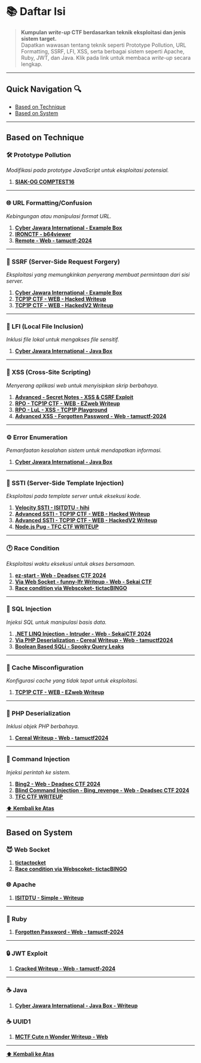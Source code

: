 # 📚 Daftar Isi 

> **Kumpulan *write-up* CTF berdasarkan teknik eksploitasi dan jenis sistem target.**  
> Dapatkan wawasan tentang teknik seperti Prototype Pollution, URL Formatting, SSRF, LFI, XSS, serta berbagai sistem seperti Apache, Ruby, JWT, dan Java. Klik pada link untuk membaca *write-up* secara lengkap.

---

## Quick Navigation 🔍
- [Based on Technique](#based-on-technique)
- [Based on System](#based-on-system)

---

## Based on Technique

### 🛠 Prototype Pollution  
_Modifikasi pada prototype JavaScript untuk eksploitasi potensial._

1. **[SIAK-OG COMPTEST16](https://github.com/byf1sh/CTF-WriteUps/tree/main/Compfest%20-%20Writeup/H%20-%20day/Web/SIAK%20OG)**

---

### 🌐 URL Formatting/Confusion  
_Kebingungan atau manipulasi format URL._

1. **[Cyber Jawara International - Example Box](https://github.com/byf1sh/CTF-WriteUps/tree/main/Cyberjawara%20International%202024/Web/Example%20Box)**
2. **[IRONCTF - b64viewer](https://github.com/byf1sh/CTF-WriteUps/tree/main/IRON%20CTF%20-%20Writeup/b64viewer)**
3. **[Remote - Web - tamuctf-2024](https://github.com/byf1sh/CTF-WriteUps/tree/main/tamuctf2024-Writeup/Web/Remote)**

---

### 🌉 SSRF (Server-Side Request Forgery)  
_Eksploitasi yang memungkinkan penyerang membuat permintaan dari sisi server._

1. **[Cyber Jawara International - Example Box](https://github.com/byf1sh/CTF-WriteUps/tree/main/Cyberjawara%20International%202024/Web/Example%20Box)**
2. **[TCP1P CTF - WEB - Hacked Writeup](https://github.com/byf1sh/CTF-WriteUps/tree/main/TCP1P-CTF2024/Web/Hacked)**
3. **[TCP1P CTF - WEB - HackedV2 Writeup](https://github.com/byf1sh/CTF-WriteUps/tree/main/TCP1P-CTF2024/Web/HackedV2)**

---

### 📄 LFI (Local File Inclusion)  
_Inklusi file lokal untuk mengakses file sensitif._

1. **[Cyber Jawara International - Java Box](https://github.com/byf1sh/CTF-WriteUps/tree/main/Cyberjawara%20International%202024/Web/web-javabox)**

---

### 🔐 XSS (Cross-Site Scripting)  
_Menyerang aplikasi web untuk menyisipkan skrip berbahaya._

1. **[Advanced - Secret Notes - XSS & CSRF Exploit](https://github.com/byf1sh/CTF-WriteUps/tree/main/IRON%20CTF%20-%20Writeup/secret%20notes)**
2. **[RPO - TCP1P CTF - WEB - EZweb Writeup](https://github.com/byf1sh/CTF-WriteUps/blob/main/TCP1P-CTF2024/Web/EZWeb/TCP1P%20CTF%20-%20WEB%20-%20HackedV2%20Writeup.md)**
3. **[RPO - LuL - XSS - TCP1P Playground](https://github.com/byf1sh/CTF-WriteUps/tree/main/TCP1P-Playground/LuL)**
4. **[Advanced XSS - Forgotten Password - Web - tamuctf-2024](https://github.com/byf1sh/CTF-WriteUps/tree/main/tamuctf2024-Writeup/Web/Imposter)**

---

### ⚙️ Error Enumeration  
_Pemanfaatan kesalahan sistem untuk mendapatkan informasi._

1. **[Cyber Jawara International - Java Box](https://github.com/byf1sh/CTF-WriteUps/tree/main/Cyberjawara%20International%202024/Web/web-javabox)**

---

### 🧪 SSTI (Server-Side Template Injection)  
_Eksploitasi pada template server untuk eksekusi kode._

1. **[Velocity SSTI - ISITDTU - hihi](https://github.com/byf1sh/CTF-WriteUps/tree/main/ISITDTU%20CTF%20-%20Writeup/hihi)**
2. **[Advanced SSTI - TCP1P CTF - WEB - Hacked Writeup](https://github.com/byf1sh/CTF-WriteUps/tree/main/TCP1P-CTF2024/Web/Hacked)**
3. **[Advanced SSTI - TCP1P CTF - WEB - HackedV2 Writeup](https://github.com/byf1sh/CTF-WriteUps/tree/main/TCP1P-CTF2024/Web/HackedV2)**
4. **[Node.js Pug - TFC CTF WRITEUP](https://github.com/byf1sh/CTF-WriteUps/tree/main/TFCCTF%20-%20Writeup/Greetings)**

---

### 🕐 Race Condition  
_Eksploitasi waktu eksekusi untuk akses bersamaan._

1. **[ez-start - Web - Deadsec CTF 2024](https://github.com/byf1sh/CTF-WriteUps/tree/main/DeadsecCTF2024/Web/ezstart)**
2. **[Via Web Socket - funny-lfr Writeup - Web - Sekai CTF](https://github.com/byf1sh/CTF-WriteUps/tree/main/SekaiCTF%20-%202024/Web/funny-lfr#funny-lfr-writeup---web---sekai-ctf)**
3. **[Race condition via Webscoket- tictacBINGO](https://github.com/byf1sh/CTF-WriteUps/tree/main/USCctf%20-%20Writeup/tictacbingo)**

---

### 💾 SQL Injection  
_Injeksi SQL untuk manipulasi basis data._

1. **[.NET LINQ Injection - Intruder - Web - SekaiCTF 2024](https://github.com/byf1sh/CTF-WriteUps/tree/main/SekaiCTF%20-%202024/Web/Intruder)**
2. **[Via PHP Deserialization - Cereal Writeup - Web - tamuctf2024](https://github.com/byf1sh/CTF-WriteUps/tree/main/tamuctf2024-Writeup/Web/Cereal)**
3. **[Boolean Based SQLi - Spooky Query Leaks](https://github.com/byf1sh/CTF-WriteUps/tree/main/USCctf%20-%20Writeup/Spooky%20Quert%20Leaks)**

---

### 💼 Cache Misconfiguration  
_Konfigurasi cache yang tidak tepat untuk eksploitasi._

1. **[TCP1P CTF - WEB - EZweb Writeup](https://github.com/byf1sh/CTF-WriteUps/blob/main/TCP1P-CTF2024/Web/EZWeb/TCP1P%20CTF%20-%20WEB%20-%20HackedV2%20Writeup.md)**

---

### 🧩 PHP Deserialization  
_Inklusi objek PHP berbahaya._

1. **[Cereal Writeup - Web - tamuctf2024](https://github.com/byf1sh/CTF-WriteUps/tree/main/tamuctf2024-Writeup/Web/Cereal)**

---

### 🔌 Command Injection  
_Injeksi perintah ke sistem._

1. **[Bing2 - Web - Deadsec CTF 2024](https://github.com/byf1sh/CTF-WriteUps/tree/main/DeadsecCTF2024/Web/Bing2)**
2. **[Blind Command Injection - Bing_revenge - Web - Deadsec CTF 2024](https://github.com/byf1sh/CTF-WriteUps/tree/main/DeadsecCTF2024/Web/Bing_revenge)**
3. **[TFC CTF WRITEUP](https://github.com/byf1sh/CTF-WriteUps/tree/main/TFCCTF%20-%20Writeup/Safe%20Content)**

**[⬆ Kembali ke Atas](#daftar-isi)**

---

## Based on System

### 😈 Web Socket
1. **[tictactocket](https://github.com/byf1sh/CTF-WriteUps/tree/main/USCctf%20-%20Writeup/tictactoe)**
2. **[Race condition via Webscoket- tictacBINGO](https://github.com/byf1sh/CTF-WriteUps/tree/main/USCctf%20-%20Writeup/tictacbingo)**

### 🌐 Apache
1. **[ISITDTU - Simple - Writeup](https://github.com/byf1sh/CTF-WriteUps/tree/main/ISITDTU%20CTF%20-%20Writeup/Simple)**

---

### 💎 Ruby
1. **[Forgotten Password - Web - tamuctf-2024](https://github.com/byf1sh/CTF-WriteUps/tree/main/tamuctf2024-Writeup/Web/Forgotten-Password)**

---

### 🔒 JWT Exploit
1. **[Cracked Writeup - Web - tamuctf-2024](https://github.com/byf1sh/CTF-WriteUps/tree/main/tamuctf2024-Writeup/Web/cracked)**

---

### ☕ Java
1. **[Cyber Jawara International - Java Box - Writeup](https://github.com/byf1sh/CTF-WriteUps/tree/main/Cyberjawara%20International%202024/Web/web-javabox)**

### ☕ UUID1
1. **[MCTF Cute n Wonder Writeup - Web]([https://github.com/byf1sh/CTF-WriteUps/tree/main/Cyberjawara%20International%202024/Web/web-javabox](https://github.com/byf1sh/CTF-WriteUps/tree/main/MCTF%20-%20Writeup/Cute%20n%20Wonder))**
---

**[⬆ Kembali ke Atas](#daftar-isi)**
